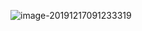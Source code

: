 ![image-20191217091233319](C:\Users\student\AppData\Roaming\Typora\typora-user-images\image-20191217091233319.png)


